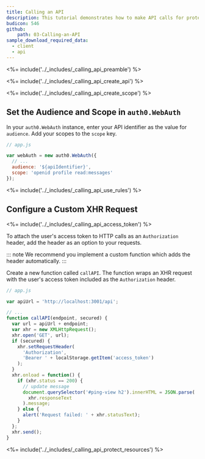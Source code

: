 ```yaml
---
title: Calling an API
description: This tutorial demonstrates how to make API calls for protected resources on your server
budicon: 546
github:
    path: 03-Calling-an-API
sample_download_required_data:
  - client
  - api
---
```

<%= include('../_includes/_calling_api_preamble') %>

<%= include('../_includes/_calling_api_create_api') %>

<%= include('../_includes/_calling_api_create_scope') %>

## Set the Audience and Scope in `auth0.WebAuth`

In your `auth0.WebAuth` instance, enter your API identifier as the value for `audience`.
Add your scopes to the `scope` key.

```js
// app.js

var webAuth = new auth0.WebAuth({
  // ...
  audience: '${apiIdentifier}',
  scope: 'openid profile read:messages'
});
```

<%= include('../_includes/_calling_api_use_rules') %>

## Configure a Custom XHR Request

<%= include('../_includes/_calling_api_access_token') %>

To attach the user's access token to HTTP calls as an `Authorization` header, add the header as an option to your requests. 

::: note
We recommend you implement a custom function which adds the header automatically.
:::

Create a new function called `callAPI`. The function wraps an XHR request with the user's access token included as the `Authorization` header.

```js
// app.js

var apiUrl = 'http://localhost:3001/api';

// ...
function callAPI(endpoint, secured) {
  var url = apiUrl + endpoint;
  var xhr = new XMLHttpRequest();
  xhr.open('GET', url);
  if (secured) {
    xhr.setRequestHeader(
      'Authorization',
      'Bearer ' + localStorage.getItem('access_token')
    );
  }
  xhr.onload = function() {
    if (xhr.status == 200) {
      // update message
      document.querySelector('#ping-view h2').innerHTML = JSON.parse(
        xhr.responseText
      ).message;
    } else {
      alert('Request failed: ' + xhr.statusText);
    }
  };
  xhr.send();
}
```

<%= include('../_includes/_calling_api_protect_resources') %>

